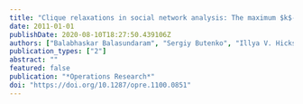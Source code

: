 ```yaml
---
title: "Clique relaxations in social network analysis: The maximum $k$-plex problem"
date: 2011-01-01
publishDate: 2020-08-10T18:27:50.439106Z
authors: ["Balabhaskar Balasundaram", "Sergiy Butenko", "Illya V. Hicks"]
publication_types: ["2"]
abstract: ""
featured: false
publication: "*Operations Research*"
doi: "https://doi.org/10.1287/opre.1100.0851"
---
```


